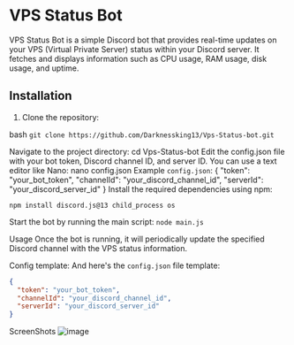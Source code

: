 # VPS Status Bot

VPS Status Bot is a simple Discord bot that provides real-time updates on your VPS (Virtual Private Server) status within your Discord server. It fetches and displays information such as CPU usage, RAM usage, disk usage, and uptime.

## Installation

1. Clone the repository:

bash
```git clone https://github.com/Darknessking13/Vps-Status-bot.git```

 Navigate to the project directory:
cd Vps-Status-bot
Edit the config.json file with your bot token, Discord channel ID, and server ID. You can use a text editor like Nano:
nano config.json
Example `config.json`:
{
  "token": "your_bot_token",
  "channelId": "your_discord_channel_id",
  "serverId": "your_discord_server_id"
}
Install the required dependencies using npm:

```npm install discord.js@13 child_process os```

Start the bot by running the main script:
```node main.js```

Usage
Once the bot is running, it will periodically update the specified Discord channel with the VPS status information.

Config template:
And here's the `config.json` file template:

```json
{
  "token": "your_bot_token",
  "channelId": "your_discord_channel_id",
  "serverId": "your_discord_server_id"
}
```

ScreenShots
![image](https://github.com/Darknessking13/Vps-Status-bot/assets/133841052/e1696b17-7969-48d0-8e80-9ae1ad01c625)


